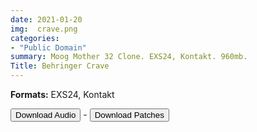 ```yaml
---
date: 2021-01-20
img:  crave.png
categories: 
- "Public Domain"
summary: Moog Mother 32 Clone. EXS24, Kontakt. 960mb.
Title: Behringer Crave
---
```



   **Formats:** EXS24, Kontakt



<div class="buttons"> <a href="https://www.dropbox.com/sh/sh/zi6adhdlv6ntg63/AABePW8WJIRzkFX0smGIxQ_xa?dl=0"> <button>Download Audio</button></a> - <a href="https://github.com/publicsamples/Akai-AX80"> <button>Download Patches</button></a></div>



